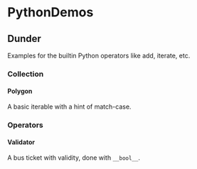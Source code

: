 # PythonDemos

## Dunder

Examples for the builtin Python operators like add, iterate, etc.

### Collection

#### Polygon

A basic iterable with a hint of match-case.

### Operators

#### Validator

A bus ticket with validity, done with ```__bool__```.
